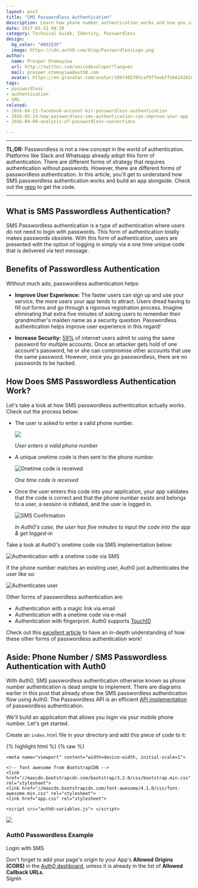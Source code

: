```yaml
---
layout: post
title: "SMS Passwordless Authentication"
description: Learn how phone number authentication works and how you can implement it easily with Auth0!
date: 2017-05-31 08:30
category: Technical Guide, Identity, Passwordless
design:
  bg_color: "#001D3F"
  image: https://cdn.auth0.com/blog/PasswordlessLogo.png
author:
  name: Prosper Otemuyiwa
  url: http://twitter.com/unicodeveloper?lang=en
  mail: prosper.otemuyiwa@auth0.com
  avatar: https://en.gravatar.com/avatar/1097492785caf9ffeebffeb624202d8f?s=200
tags:
- passwordless
- authentication
- SMS
related:
- 2016-04-21-facebook-account-kit-passwordless-authentication
- 2016-05-14-how-passwordless-sms-authentication-can-improve-your-app
- 2016-09-09-analysis-of-passwordless-connections

---
```


---

**TL;DR:** Passwordless is not a new concept in the world of authentication. Platforms like Slack and Whatsapp already adopt this form of authentication. There are different forms of strategy that requires authentication without passwords. However, there are different forms of passwordless authentication. In this article, you'll get to understand how SMS passwordless authentication works and build an app alongside. Check out the [repo](https://github.com/auth0-blog/swapart) to get the code.


---

## What is SMS Passwordless Authentication?

SMS Passwordless authentication is a type of authentication where users do not need to login with passwords. This form of authentication totally makes passwords obsolete. With this form of authentication, users are presented with the option of logging in simply via a one time unique code that is delivered via text message.

## Benefits of Passwordless Authentication

Without much ado, passwordless authentication helps:

* **Improve User Experience:** The faster users can sign up and use your service, the more users your app tends to attract. Users dread having to fill out forms and go through a rigorous registration process. Imagine eliminating that extra five minutes of asking users to remember their grandmother's maiden name as a security question. Passwordless authentication helps improve user experience in this regard!

* **Increase Security:** [59%](https://auth0.com/blog/2015/09/30/auth0-passwordless-email-authentication-and-sms-login-without-passwords/) of internet users admit to using the same password for multiple accounts. Once an attacker gets hold of one account's password, he or she can compromise other accounts that use the same password. However, once you go passwordless, there are no passwords to be hacked.

## How Does SMS Passwordless Authentication Work?

Let's take a look at how SMS passwordless authentication actually works. Check out the process below:

* The user is asked to enter a valid phone number.

	![](https://cdn.auth0.com/blog/sms-authentication/sms-lock.png)

	_User enters a valid phone number_

* A unique onetime code is then sent to the phone number.

	![Onetime code is received](https://cdn.auth0.com/blog/sms-authentication/auth0-sms.png)

	_One time code is received_

* Once the user enters this code into your application, your app validates that the code is correct and that the phone number exists and belongs to a user, a session is initiated, and the user is logged in.

	![SMS Confirmation](https://cdn.auth0.com/blog/sms-authentication/sms-confirmation.png)

	_In Auth0's case, the user has five minutes to input the code into the app & get logged-in_


Take a look at Auth0's onetime code via SMS implementation below:

![Authentication with a onetime code via SMS](https://cdn.auth0.com/docs/media/articles/connections/passwordless/passwordless-create-user-flow.png)

If the phone number matches an existing user, Auth0 just authenticates the user like so:

![Authenticates user](https://cdn.auth0.com/docs/media/articles/connections/passwordless/passwordless-authenticated-flow.png)

Other forms of passwordless authentication are:

* Authentication with a magic link via email
* Authentication with a onetime code via e-mail
* Authentication with fingerprint. Auth0 supports [TouchID](https://auth0.com/docs/libraries/lock-ios/v1/touchid-authentication)

Check out this [excellent article](https://auth0.com/blog/how-passwordless-authentication-works/) to have an in-depth understanding of how these other forms of passwordless authentication work!

## Aside: Phone Number / SMS Passwordless Authentication with Auth0

With Auth0, SMS passwordless authentication otherwise known as phone number authentication is dead simple to implement. There are diagrams earlier in this post that already show the SMS passwordless authentication flow using Auth0. The Passwordless API is an efficient [API implementation](https://auth0.com/docs/api/authentication#passwordless) of passwordless authentication.

We'll build an application that allows you login via your mobile phone number. Let's get started.

Create an `index.html` file in your directory and add this piece of code to it:

{% highlight html %}
{% raw %}

<!doctype html>
<html>
  <head>
    <meta charset="utf-8">
    <script src="//use.typekit.net/iws6ohy.js"></script>
    <script>try{Typekit.load();}catch(e){}</script>

    <meta name="viewport" content="width=device-width, initial-scale=1">

    <!-- font awesome from BootstrapCDN -->
    <link href="//maxcdn.bootstrapcdn.com/bootstrap/3.2.0/css/bootstrap.min.css" rel="stylesheet">
    <link href="//maxcdn.bootstrapcdn.com/font-awesome/4.1.0/css/font-awesome.min.css" rel="stylesheet">
    <link href="app.css" rel="stylesheet">

    <script src="auth0-variables.js"> </script>
  </head>
  <body class="home">
    <div class="container">
      <div class="login-page clearfix">
        <div class="login-box auth0-box before">
          <img class="logo" src="https://i.cloudup.com/StzWWrY34s.png" />
          <h3>Auth0 Passwordless Example</h3>
          <p>Login with SMS</p>
          <div class="alert alert-warning">Don't forget to add your page's origin <strong><script type="text/javascript">document.write(location.origin)</script></strong> to your App's <strong>Allowed Origins (CORS)</strong> in the <a target="_blank" href="https://manage.auth0.com">Auth0 dashboard</a>, unless it is already in the list of <strong>Allowed Callback URLs.</strong></div>
          <a ng-click="login()" class="btn btn-primary btn-lg btn-login btn-block">SignIn</a>
        </div>
        <div class="logged-in-box auth0-box logged-in" style="display: none;">
          <h1 id="logo"><img src="auth0_logo_final_blue_RGB.png" /></h1>
          <img class="avatar"/>
          <h2>Welcome <span class="nickname"></span></h2>
        </div>
      </div>
    </div>
    <script src="http://code.jquery.com/jquery-2.1.1.min.js"></script>
    <script src="https://cdn.auth0.com/js/lock-passwordless-1.0.min.js"></script>
    <script type="text/javascript">
      $(document).ready(function() {
        $('.btn-login').click(function(e) {
          e.preventDefault();

          // Initialize Passwordless Lock instance
          var lock = new Auth0LockPasswordless(
            // All these properties are set in auth0-variables.js
            AUTH0_CLIENT_ID,
            AUTH0_DOMAIN
          );

          var appearanceOpts = {
            autoclose: true
          };

          // Open the lock in SMS mode with the ability to handle the authentication in page
          lock.sms(appearanceOpts,function (err, profile, id_token, access_token, state, refresh_token) {
            if (!err){
              // Save the JWT token.
              localStorage.setItem('userToken', id_token);
              console.log('profile',profile);
              $('.login-box').hide();
              $('.logged-in-box').show();
              $('.nickname').text(profile.name);
              $('.avatar').attr('src', profile.picture);
            }
          });
        });
      });
    </script>
  </body>
</html>

{% endraw %}
{% endhighlight %}

If you don't have an Auth0 account: <a href="javascript:signup()">Sign up for free</a>.

Now, create a JavaScript file, `auth0-variables.js`. We'll add auth0 variables to this file

```js
var AUTH0_CLIENT_ID='CLIENT_ID';
var AUTH0_DOMAIN='AUTH0_DOMAIN';
```

Create an `app.css` file and add the [code here](https://github.com/auth0-blog/swapart/blob/master/app.css) to it.

Run your app. The landing page should look like this:

![Landing Page](https://cdn.auth0.com/blog/swapart/landingpage.png)
_Landing Page_

When you click on **Signin**, you should see this:

![Signin](https://cdn.auth0.com/blog/swapart/login.png)
_Signin Page_

* On the [Auth0 dashboard](https://manage.auth0.com), click on the red `Create Client` button to create a new app like so:

	![Create client](https://cdn.auth0.com/blog/swapart/createclient.png)
	_Create client_

* Head over to the [Passwordless Connections](https://manage.auth0.com/#/connections/passwordless) side of the dashboard and enable SMS option. It should show something similar to the image below:

	![Enable Swapart App](https://cdn.auth0.com/blog/enableEmailOne.png)
	_Enable Swapart App_

* The next page will show you a page to fill in your `Twilio SID` and `Twilio Auth Token` and the `From number`.
* Head over to Twilio, sign up and get the `SID` and `Auth Token` values, then add them to the Auth0 page and save.
* Head over to your settings tab for the `Swapart` app and copy your `client_id` and `domain`
* Open up `auth0-variables.js` in your code and replace the `AUTH0_CLIENT_ID` and `AUTH0_DOMAIN` values with your real Auth0 keys.
* Make sure you add your app URL to the **Allowed Origins(CORS)** in the Auth0 dashboard. Your app has to run on a server. `http-server` and `nginx` are good options.

Let's try our app. Click the Login button and put your phone number.

![Login with Phone Number](https://cdn.auth0.com/blog/swapart/loginwithphonenumber.png)
_Login with Phone Number_

<div align="center">
	<img src="https://cdn.auth0.com/blog/swapart/codefromauth0.png" width=400 height=400 />
</div>
_Code from Auth0 delivered to your Phone_

![Enter the code](https://cdn.auth0.com/blog/swapart/code.png)
_Enter code from Phone number_

![Logged In](https://cdn.auth0.com/blog/swapart/loggedin.png)
_Submit and be logged in_

![Under the hood](https://cdn.auth0.com/blog/swapart/underthehoodetails.png)
_Check out the token saved in the localStorage_

You can go further and use the token to determine the `logged-in` and `logged-out` auth status of a user.

## Conclusion

There is no doubt that passwords have become more susceptible to being compromised in recent years. [Passwordless](https://auth0.com/passwordless/) authentication aims to eliminate authentication vulnerabilities. This recent [analysis of passwordless connections](https://auth0.com/blog/analysis-of-passwordless-connections/) shows that passwordless adoption is increasing. Passwordless authentication is also very useful and gaining ground in the IoT world. It's easier, friendlier, and faster to be authenticated into an IoT device via Touch ID, push notification, or even a onetime passcode than with traditional means. If you really care about security, you should look into passwordless authentication!

{% include tweet_quote.html quote_text="If you care about security, you should look into passwordless authentication" %}
